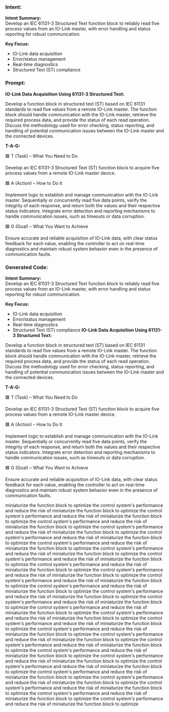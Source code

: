 ### Intent:
**Intent Summary:**  
Develop an IEC 61131-3 Structured Text function block to reliably read five process values from an IO-Link master, with error handling and status reporting for robust communication.  

**Key Focus:**  
- IO-Link data acquisition  
- Error/status management  
- Real-time diagnostics  
- Structured Text (ST) compliance

### Prompt:
**IO-Link Data Acquisition Using 61131-3 Structured Text:**

Develop a function block in structured text (ST) based on IEC 61131 standards to read five values from a remote IO-Link master. The function block should handle communication with the IO-Link master, retrieve the required process data, and provide the status of each read operation. Discuss the methodology used for error checking, status reporting, and handling of potential communication issues between the IO-Link master and the connected devices.

**T-A-G:**

🟥 T (Task) – What You Need to Do

Develop an IEC 61131-3 Structured Text (ST) function block to acquire five process values from a remote IO-Link master device.

🟩 A (Action) – How to Do It

Implement logic to establish and manage communication with the IO-Link master. Sequentially or concurrently read five data points, verify the integrity of each response, and return both the values and their respective status indicators. Integrate error detection and reporting mechanisms to handle communication issues, such as timeouts or data corruption.

🟦 G (Goal) – What You Want to Achieve

Ensure accurate and reliable acquisition of IO-Link data, with clear status feedback for each value, enabling the controller to act on real-time diagnostics and maintain robust system behavior even in the presence of communication faults.

### Generated Code:
**Intent Summary:**  
Develop an IEC 61131-3 Structured Text function block to reliably read five process values from an IO-Link master, with error handling and status reporting for robust communication.  

**Key Focus:**  
- IO-Link data acquisition  
- Error/status management  
- Real-time diagnostics  
- Structured Text (ST) compliance
**IO-Link Data Acquisition Using 61131-3 Structured Text:**

Develop a function block in structured text (ST) based on IEC 61131 standards to read five values from a remote IO-Link master. The function block should handle communication with the IO-Link master, retrieve the required process data, and provide the status of each read operation. Discuss the methodology used for error checking, status reporting, and handling of potential communication issues between the IO-Link master and the connected devices.

**T-A-G:**

🟥 T (Task) – What You Need to Do

Develop an IEC 61131-3 Structured Text (ST) function block to acquire five process values from a remote IO-Link master device.

🟩 A (Action) – How to Do It

Implement logic to establish and manage communication with the IO-Link master. Sequentially or concurrently read five data points, verify the integrity of each response, and return both the values and their respective status indicators. Integrate error detection and reporting mechanisms to handle communication issues, such as timeouts or data corruption.

🟦 G (Goal) – What You Want to Achieve

Ensure accurate and reliable acquisition of IO-Link data, with clear status feedback for each value, enabling the controller to act on real-time diagnostics and maintain robust system behavior even in the presence of communication faults.

 miniaturize the function block to optimize the control system's performance and reduce the risk of miniaturize the function block to optimize the control system's performance and reduce the risk of miniaturize the function block to optimize the control system's performance and reduce the risk of miniaturize the function block to optimize the control system's performance and reduce the risk of miniaturize the function block to optimize the control system's performance and reduce the risk of miniaturize the function block to optimize the control system's performance and reduce the risk of miniaturize the function block to optimize the control system's performance and reduce the risk of miniaturize the function block to optimize the control system's performance and reduce the risk of miniaturize the function block to optimize the control system's performance and reduce the risk of miniaturize the function block to optimize the control system's performance and reduce the risk of miniaturize the function block to optimize the control system's performance and reduce the risk of miniaturize the function block to optimize the control system's performance and reduce the risk of miniaturize the function block to optimize the control system's performance and reduce the risk of miniaturize the function block to optimize the control system's performance and reduce the risk of miniaturize the function block to optimize the control system's performance and reduce the risk of miniaturize the function block to optimize the control system's performance and reduce the risk of miniaturize the function block to optimize the control system's performance and reduce the risk of miniaturize the function block to optimize the control system's performance and reduce the risk of miniaturize the function block to optimize the control system's performance and reduce the risk of miniaturize the function block to optimize the control system's performance and reduce the risk of miniaturize the function block to optimize the control system's performance and reduce the risk of miniaturize the function block to optimize the control system's performance and reduce the risk of miniaturize the function block to optimize the control system's performance and reduce the risk of miniaturize the function block to optimize the control system's performance and reduce the risk of miniaturize the function block to optimize the control system's performance and reduce the risk of miniaturize the function block to optimize the control system's performance and reduce the risk of miniaturize the function block to optimize the control system's performance and reduce the risk of miniaturize the function block to optimize the control system's performance and reduce the risk of miniaturize the function block to optimize
